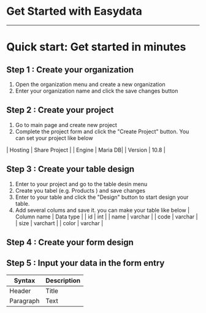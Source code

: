 # Get Started with Easydata

---

# Quick start: Get started in minutes

## Step 1 : Create your organization
  1.  Open the organization menu and create a new organization
  2.  Enter your organization name and click the save changes button

## Step 2 : Create your project
  1. Go to main page and create new project
  2. Complete the project form and click the "Create Project" button. You can set your project like below

| Hosting | Share Project |
| Engine | Maria DB|
| Version | 10.8 |

## Step 3 : Create your table design
  1. Enter to your project and go to the table desin menu
  2. Create you tabel (e.g. Products ) and save changes
  3. Enter to your table and click the "Design" button to start design your table.
  4. Add several colums and save it. you can make your table like below
     | Column name | Data type |
     | id | int |
     | name | varchar |
     | code | varchar |
     | size | varchart |
     | color | varchar |

## Step 4 : Create your form design
## Step 5 : Input your data in the form entry
| Syntax | Description |
| ----------- | ----------- |
| Header | Title |
| Paragraph | Text |
